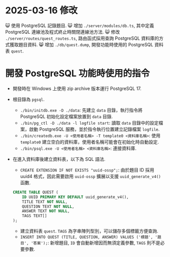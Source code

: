 # 2025-03-16 修改
😺 使用 PostgreSQL 記錄題目.
😺 增加 `./server/modules/db.ts`, 其中定義 PostgreSQL 連線池及程式終止時關閉連線池方法.
😺 修改 `./server/routes/quest_routes.ts`, 路由函式採用查詢 PostgreSQL 資料庫的方式獲取題目資料.
😸 增加  `./db/quest.dump`, 開發功能時使用的 PostgreSQL 資料表 `quest`.

# 開發 PostgreSQL 功能時使用的指令
- 開發時在 Windows 上使用 zip archive 版本運行 PostgreSQL 17.
- 根目錄為 `pgsql`.
    - `./bin/initdb.exe -D ./data`: 先建立 `data` 目錄，執行指令將 PostgreSQL 初始化設定檔案放置到 `data` 目錄.
    - `./bin/pg_ctl -D ./data -l logfile start`: 讀取 `data` 目錄中的設定檔案，啟動 PostgreSQL 服務，並於指令執行位置建立記錄檔案 `logfile`.
    - `./bin/createdb.exe -U <使用者名稱> -T template0 <資料庫名稱>`: 使用 `template0` 建立空白的資料庫，使用者名稱可能會在初始化時自動設定.
    - `./bin/psql.exe -U <使用者名稱> <資料庫名稱>`: 連接資料庫.
- 在進入資料庫後建立資料表，以下為 SQL 語法.
    - `CREATE EXTENSION IF NOT EXISTS "uuid-ossp";`: 由於題目 ID 採用 uuid4 格式，因此需要啟用 `uuid-ossp` 擴展以支援 `uuid_generate_v4()` 函數.
    
    ```SQL
    CREATE TABLE QUEST (
        ID UUID PRIMARY KEY DEFAULT uuid_generate_v4(),
        TITLE TEXT NOT NULL,
        QUESTION TEXT NOT NULL,
        ANSWER TEXT NOT NULL,
        TAGS TEXT[]
    );
    ```
    - 建立資料表 `quest`. `TAGS` 為字串陣列型別，可以儲存多個標籤方便查詢.
    - `INSERT INTO QUEST (TITLE, QUESTION, ANSWER) VALUES ('標題', '題目', '答案');`: 新增題目, `ID` 會自動新增因而無須定義參數, `TAGS` 則不是必要參數.
